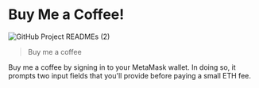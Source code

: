 # Buy Me a Coffee!

![GitHub Project READMEs (2)](https://user-images.githubusercontent.com/95723185/169942178-1ebd21e9-b90b-4732-8649-637ea6803b2f.png)

> Buy me a coffee

Buy me a coffee by signing in to your MetaMask wallet. In doing so, it prompts two input fields that you'll provide before paying a small ETH fee.
